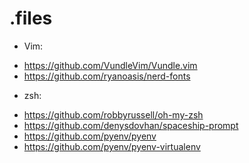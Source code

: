 # .files

* Vim:
- https://github.com/VundleVim/Vundle.vim
- https://github.com/ryanoasis/nerd-fonts

* zsh:
- https://github.com/robbyrussell/oh-my-zsh
- https://github.com/denysdovhan/spaceship-prompt
- https://github.com/pyenv/pyenv
- https://github.com/pyenv/pyenv-virtualenv
